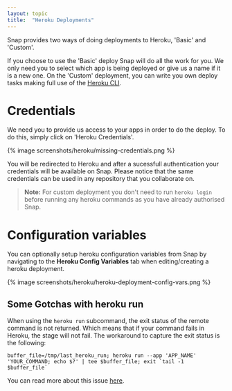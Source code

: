 ```yaml
---
layout: topic
title:  "Heroku Deployments"
---
```


Snap provides two ways of doing deployments to Heroku, 'Basic' and 'Custom'.

If you choose to use the 'Basic' deploy Snap will do all the work for you. We only need you to select which app is being deployed or give us a name if it is a new one. On the 'Custom' deployment, you can write you own deploy tasks making full use of the [Heroku CLI](https://devcenter.heroku.com/categories/command-line).

# Credentials

We need you to provide us access to your apps in order to do the deploy. To do this, simply click on 'Heroku Credentials'.

{% image screenshots/heroku/missing-credentials.png %}

You will be redirected to Heroku and after a sucessfull authentication your credentials will be available on Snap. Please notice that the same credentials can be used in any repository that you collaborate on.

> **Note:**
> For custom deployment you don't need to run `heroku login` before running any heroku commands as you have already authorised Snap.

# Configuration variables

You can optionally setup heroku configuration variables from Snap by navigating to the **Heroku Config Variables** tab when editing/creating a heroku deployment.

{% image screenshots/heroku/heroku-deployment-config-vars.png %}


<h2>
  Some Gotchas with heroku run
  <a class="anchor" href="#heroku-run-warning">
     <i class="icon icon-link"></i>
   </a>
</h2>

When using the `heroku run` subcommand, the exit status of the remote command is not returned. Which means that if your command fails in Heroku, the stage will not fail.
The workaround to capture the exit status is the following:

<code>buffer_file=/tmp/last_heroku_run; heroku run --app 'APP_NAME' 'YOUR_COMMAND; echo $?' | tee $buffer_file; exit &#x60;tail -1 $buffer_file&#96;</code>

You can read more about this issue [here](https://github.com/heroku/heroku/issues/186).
